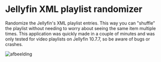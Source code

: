 # Jellyfin XML playlist randomizer

Randomize the Jellyfin's XML playlist entries. This way you can "shuffle" the playlist without needing to worry about seeing the same item multiple times.
This application was quickly made in a couple of minutes and was only tested for video playlists on Jellyfin 10.7.7, so be aware of bugs or crashes.

![afbeelding](https://user-images.githubusercontent.com/43609220/143658358-2f645aaf-cf25-4e26-be8e-ed0950a40160.png)
